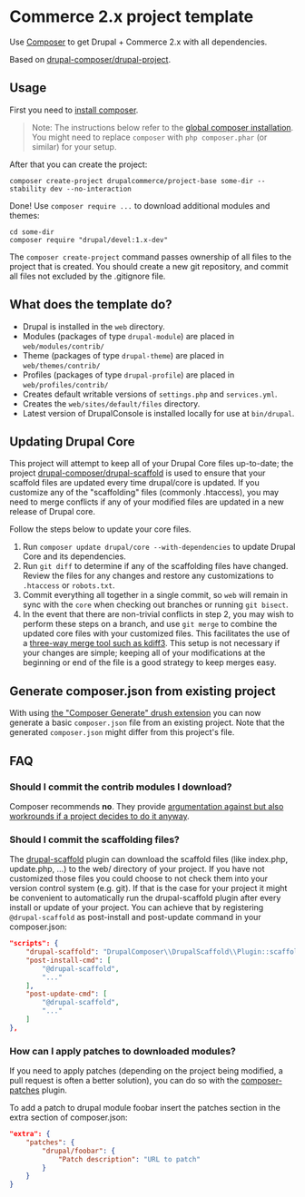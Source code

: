 # Commerce 2.x project template

Use [Composer](https://getcomposer.org/) to get Drupal + Commerce 2.x with all dependencies.

Based on [drupal-composer/drupal-project](https://github.com/drupal-composer/drupal-project).

## Usage

First you need to [install composer](https://getcomposer.org/doc/00-intro.md#installation-linux-unix-osx).

> Note: The instructions below refer to the [global composer installation](https://getcomposer.org/doc/00-intro.md#globally).
You might need to replace `composer` with `php composer.phar` (or similar)
for your setup.

After that you can create the project:

```
composer create-project drupalcommerce/project-base some-dir --stability dev --no-interaction
```

Done! Use `composer require ...` to download additional modules and themes:

```
cd some-dir
composer require "drupal/devel:1.x-dev"
```

The `composer create-project` command passes ownership of all files to the
project that is created. You should create a new git repository, and commit
all files not excluded by the .gitignore file.

## What does the template do?

* Drupal is installed in the `web` directory.
* Modules (packages of type `drupal-module`) are placed in `web/modules/contrib/`
* Theme (packages of type `drupal-theme`) are placed in `web/themes/contrib/`
* Profiles (packages of type `drupal-profile`) are placed in `web/profiles/contrib/`
* Creates default writable versions of `settings.php` and `services.yml`.
* Creates the `web/sites/default/files` directory.
* Latest version of DrupalConsole is installed locally for use at `bin/drupal`.

## Updating Drupal Core

This project will attempt to keep all of your Drupal Core files up-to-date; the
project [drupal-composer/drupal-scaffold](https://github.com/drupal-composer/drupal-scaffold)
is used to ensure that your scaffold files are updated every time drupal/core is
updated. If you customize any of the "scaffolding" files (commonly .htaccess),
you may need to merge conflicts if any of your modified files are updated in a
new release of Drupal core.

Follow the steps below to update your core files.

1. Run `composer update drupal/core --with-dependencies` to update Drupal Core and its dependencies.
1. Run `git diff` to determine if any of the scaffolding files have changed.
   Review the files for any changes and restore any customizations to
  `.htaccess` or `robots.txt`.
1. Commit everything all together in a single commit, so `web` will remain in
   sync with the `core` when checking out branches or running `git bisect`.
1. In the event that there are non-trivial conflicts in step 2, you may wish
   to perform these steps on a branch, and use `git merge` to combine the
   updated core files with your customized files. This facilitates the use
   of a [three-way merge tool such as kdiff3](http://www.gitshah.com/2010/12/how-to-setup-kdiff-as-diff-tool-for-git.html). This setup is not necessary if your changes are simple;
   keeping all of your modifications at the beginning or end of the file is a
   good strategy to keep merges easy.

## Generate composer.json from existing project

With using [the "Composer Generate" drush extension](https://www.drupal.org/project/composer_generate)
you can now generate a basic `composer.json` file from an existing project. Note
that the generated `composer.json` might differ from this project's file.

## FAQ

### Should I commit the contrib modules I download?

Composer recommends **no**. They provide [argumentation against but also
workrounds if a project decides to do it anyway](https://getcomposer.org/doc/faqs/should-i-commit-the-dependencies-in-my-vendor-directory.md).

### Should I commit the scaffolding files?

The [drupal-scaffold](https://github.com/drupal-composer/drupal-scaffold) plugin can download the scaffold files (like
index.php, update.php, …) to the web/ directory of your project. If you have not customized those files you could choose
to not check them into your version control system (e.g. git). If that is the case for your project it might be
convenient to automatically run the drupal-scaffold plugin after every install or update of your project. You can
achieve that by registering `@drupal-scaffold` as post-install and post-update command in your composer.json:

```json
"scripts": {
    "drupal-scaffold": "DrupalComposer\\DrupalScaffold\\Plugin::scaffold",
    "post-install-cmd": [
        "@drupal-scaffold",
        "..."
    ],
    "post-update-cmd": [
        "@drupal-scaffold",
        "..."
    ]
},
```
### How can I apply patches to downloaded modules?

If you need to apply patches (depending on the project being modified, a pull
request is often a better solution), you can do so with the
[composer-patches](https://github.com/cweagans/composer-patches) plugin.

To add a patch to drupal module foobar insert the patches section in the extra
section of composer.json:
```json
"extra": {
    "patches": {
        "drupal/foobar": {
            "Patch description": "URL to patch"
        }
    }
}
```
